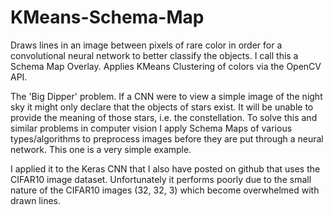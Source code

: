 # KMeans-Schema-Map

Draws lines in an image between pixels of rare color in order for a convolutional neural network to better classify the objects. I call this a Schema Map Overlay. Applies KMeans Clustering of colors via the OpenCV API.

The 'Big Dipper' problem. If a CNN were to view a simple image of the night sky it might only declare that the objects of stars exist. It will be unable to provide the meaning of those stars, i.e. the constellation. To solve this and similar problems in computer vision I apply Schema Maps of various types/algorithms to preprocess images before they are put through a neural network. This one is a very simple example.

I applied it to the Keras CNN that I also have posted on github that uses the CIFAR10 image dataset. Unfortunately it performs poorly due to the small nature of the CIFAR10 images (32, 32, 3) which become overwhelmed with drawn lines.
